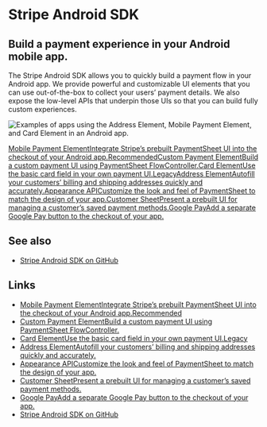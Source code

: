 # Stripe Android SDK

## Build a payment experience in your Android mobile app.

The Stripe Android SDK allows you to quickly build a payment flow in your
Android app. We provide powerful and customizable UI elements that you can use
out-of-the-box to collect your users’ payment details. We also expose the
low-level APIs that underpin those UIs so that you can build fully custom
experiences.

![Examples of apps using the Address Element, Mobile Payment Element, and Card
Element in an Android
app.](https://b.stripecdn.com/docs-statics-srv/assets/android-landing.0122e3791f7b50c9ce29b6b74576fd28.png)

[Mobile Payment ElementIntegrate Stripe’s prebuilt PaymentSheet UI into the
checkout of your Android
app.Recommended](https://docs.stripe.com/payments/accept-a-payment?platform=android&ui=payment-sheet)[Custom
Payment ElementBuild a custom payment UI using PaymentSheet
FlowController.](https://docs.stripe.com/payments/accept-a-payment?platform=android&ui=payment-sheet#android-flowcontroller)[Card
ElementUse the basic card field in your own payment
UI.Legacy](https://docs.stripe.com/payments/card-element?platform=android)[Address
ElementAutofill your customers’ billing and shipping addresses quickly and
accurately.](https://docs.stripe.com/elements/address-element?platform=android)[Appearance
APICustomize the look and feel of PaymentSheet to match the design of your
app.](https://docs.stripe.com/elements/appearance-api?platform=android)[Customer
SheetPresent a prebuilt UI for managing a customer’s saved payment
methods.](https://docs.stripe.com/elements/customer-sheet?platform=android)[Google
PayAdd a separate Google Pay button to the checkout of your
app.](https://docs.stripe.com/google-pay?platform=android)
## See also

- [Stripe Android SDK on GitHub](https://github.com/stripe/stripe-android)

## Links

- [Mobile Payment ElementIntegrate Stripe’s prebuilt PaymentSheet UI into the
checkout of your Android
app.Recommended](https://docs.stripe.com/payments/accept-a-payment?platform=android&ui=payment-sheet)
- [Custom Payment ElementBuild a custom payment UI using PaymentSheet
FlowController.](https://docs.stripe.com/payments/accept-a-payment?platform=android&ui=payment-sheet#android-flowcontroller)
- [Card ElementUse the basic card field in your own payment
UI.Legacy](https://docs.stripe.com/payments/card-element?platform=android)
- [Address ElementAutofill your customers’ billing and shipping addresses
quickly and
accurately.](https://docs.stripe.com/elements/address-element?platform=android)
- [Appearance APICustomize the look and feel of PaymentSheet to match the design
of your app.](https://docs.stripe.com/elements/appearance-api?platform=android)
- [Customer SheetPresent a prebuilt UI for managing a customer’s saved payment
methods.](https://docs.stripe.com/elements/customer-sheet?platform=android)
- [Google PayAdd a separate Google Pay button to the checkout of your
app.](https://docs.stripe.com/google-pay?platform=android)
- [Stripe Android SDK on GitHub](https://github.com/stripe/stripe-android)